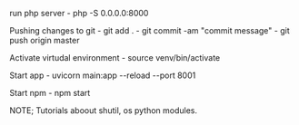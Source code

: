 run php server - php -S 0.0.0.0:8000

Pushing changes to git
    - git add .
    - git commit -am "commit message"
    - git push origin master

Activate virtudal environment
    - source venv/bin/activate

Start app
    - uvicorn main:app --reload --port 8001

Start npm
    - npm start

NOTE; Tutorials aboout shutil, os python modules.